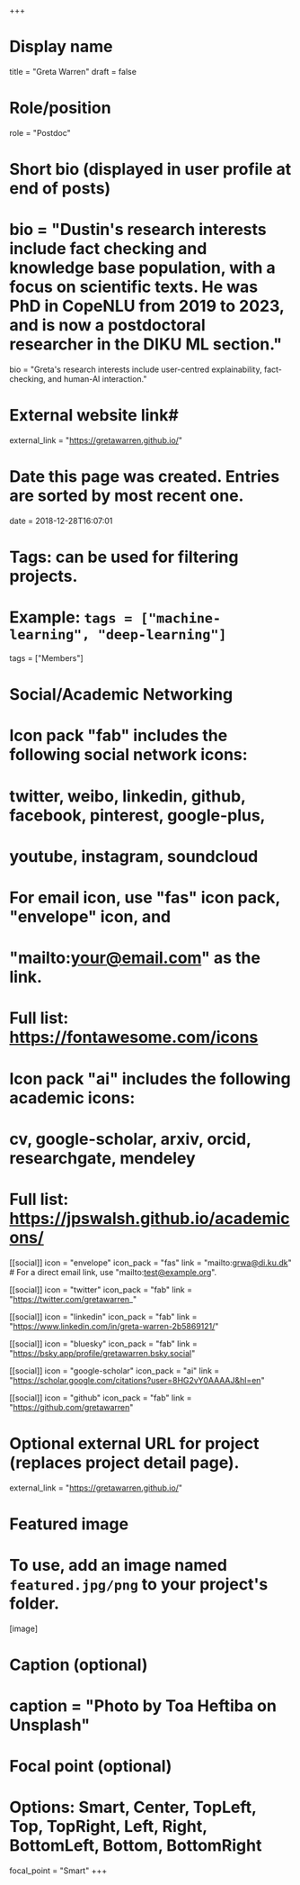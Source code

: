 +++
# Display name
title = "Greta Warren"
draft = false

# Role/position
role = "Postdoc"

# Short bio (displayed in user profile at end of posts)
# bio = "Dustin's research interests include fact checking and knowledge base population, with a focus on scientific texts. He was PhD in CopeNLU from 2019 to 2023, and is now a postdoctoral researcher in the DIKU ML section."
bio = "Greta's research interests include user-centred explainability, fact-checking, and human-AI interaction."

# External website link#
external_link = "https://gretawarren.github.io/"

# Date this page was created. Entries are sorted by most recent one.
date = 2018-12-28T16:07:01

# Tags: can be used for filtering projects.
# Example: `tags = ["machine-learning", "deep-learning"]`
tags = ["Members"]

# Social/Academic Networking
#
# Icon pack "fab" includes the following social network icons:
#
#   twitter, weibo, linkedin, github, facebook, pinterest, google-plus,
#   youtube, instagram, soundcloud
#
#   For email icon, use "fas" icon pack, "envelope" icon, and
#   "mailto:your@email.com" as the link.
#
#   Full list: https://fontawesome.com/icons
#
# Icon pack "ai" includes the following academic icons:
#
#   cv, google-scholar, arxiv, orcid, researchgate, mendeley
#
#   Full list: https://jpswalsh.github.io/academicons/

[[social]]
icon = "envelope"
icon_pack = "fas"
link = "mailto:grwa@di.ku.dk"  # For a direct email link, use "mailto:test@example.org".

[[social]]
icon = "twitter"
icon_pack = "fab"
link = "https://twitter.com/gretawarren_"

[[social]]
icon = "linkedin"
icon_pack = "fab"
link = "https://www.linkedin.com/in/greta-warren-2b5869121/"

[[social]]
  icon = "bluesky"
  icon_pack = "fab"
  link = "https://bsky.app/profile/gretawarren.bsky.social"

[[social]]
icon = "google-scholar"
icon_pack = "ai"
link = "https://scholar.google.com/citations?user=8HG2vY0AAAAJ&hl=en"

[[social]]
icon = "github"
icon_pack = "fab"
link = "https://github.com/gretawarren"



# Optional external URL for project (replaces project detail page).
external_link = "https://gretawarren.github.io/"

# Featured image
# To use, add an image named `featured.jpg/png` to your project's folder. 
[image]
  # Caption (optional)
  # caption = "Photo by Toa Heftiba on Unsplash"

  # Focal point (optional)
  # Options: Smart, Center, TopLeft, Top, TopRight, Left, Right, BottomLeft, Bottom, BottomRight
  focal_point = "Smart"
+++
